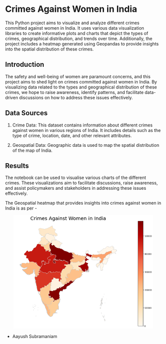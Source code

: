 # Crimes Against Women in India

This Python project aims to visualize and analyze different crimes committed against women in India. It uses various data visualization libraries to create informative plots and charts that depict the types of crimes, geographical distribution, and trends over time. Additionally, the project includes a heatmap generated using Geopandas to provide insights into the spatial distribution of these crimes.

## Introduction

The safety and well-being of women are paramount concerns, and this project aims to shed light on crimes committed against women in India. By visualizing data related to the types and geographical distribution of these crimes, we hope to raise awareness, identify patterns, and facilitate data-driven discussions on how to address these issues effectively.

## Data Sources

1. Crime Data: This dataset contains information about different crimes against women in various regions of India. It includes details such as the type of crime, location, date, and other relevant attributes.

2. Geospatial Data: Geographic data is used to map the spatial distribution of the map of India.

## Results

The notebook can be used to visualise various charts of the different crimes. These visualizations aim to facilitate discussions, raise awareness, and assist policymakers and stakeholders in addressing these issues effectively.

The Geospatial heatmap that provides insights into crimes against women in India is as per -

<div align = "center">
<kbd>
<img src="images/image.png" alt="alt text" width="450"/>
</kbd>
</div>


- Aayush Subramaniam
